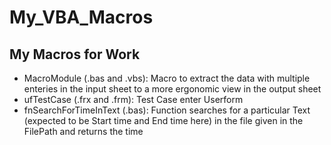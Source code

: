 # My_VBA_Macros
My Macros for Work
-
* MacroModule (.bas and .vbs): Macro to extract the data with multiple enteries in the input sheet to a more ergonomic view in the output sheet
* ufTestCase (.frx and .frm): Test Case enter Userform
* fnSearchForTimeInText (.bas): Function searches for a particular Text (expected to be Start time and End time here) in the file given in the FilePath and returns the time
